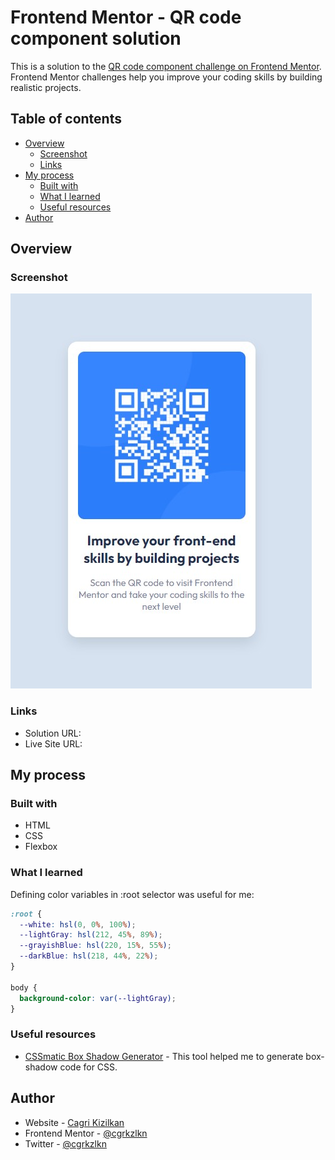 # Frontend Mentor - QR code component solution

This is a solution to the [QR code component challenge on Frontend Mentor](https://www.frontendmentor.io/challenges/qr-code-component-iux_sIO_H). Frontend Mentor challenges help you improve your coding skills by building realistic projects.

## Table of contents

- [Overview](#overview)
  - [Screenshot](#screenshot)
  - [Links](#links)
- [My process](#my-process)
  - [Built with](#built-with)
  - [What I learned](#what-i-learned)
  - [Useful resources](#useful-resources)
- [Author](#author)

## Overview

### Screenshot

![](./images/screenshot.jpg)

### Links

- Solution URL: []()
- Live Site URL: []()

## My process

### Built with

- HTML
- CSS
- Flexbox

### What I learned

Defining color variables in :root selector was useful for me:

```css
:root {
  --white: hsl(0, 0%, 100%);
  --lightGray: hsl(212, 45%, 89%);
  --grayishBlue: hsl(220, 15%, 55%);
  --darkBlue: hsl(218, 44%, 22%);
}

body {
  background-color: var(--lightGray);
}
```

### Useful resources

- [CSSmatic Box Shadow Generator](https://www.cssmatic.com/box-shadow) - This tool helped me to generate box-shadow code for CSS.

## Author

- Website - [Cagri Kizilkan](https://cagrikizilkan.com)
- Frontend Mentor - [@cgrkzlkn](https://www.frontendmentor.io/profile/cgrkzlkn)
- Twitter - [@cgrkzlkn](https://www.twitter.com/cgrkzlkn)
